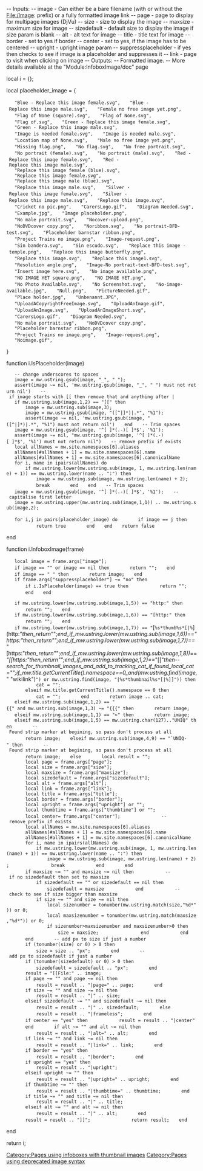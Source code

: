 -- Inputs: -- image - Can either be a bare filename (with or without the
<File:/Image>: prefix) or a fully formatted image link -- page - page to
display for multipage images (DjVu) -- size - size to display the image
-- maxsize - maximum size for image -- sizedefault - default size to
display the image if size param is blank -- alt - alt text for image --
title - title text for image -- border - set to yes if border --
center - set to yes, if the image has to be centered -- upright -
upright image param -- suppressplaceholder - if yes then checks to see
if image is a placeholder and suppresses it -- link - page to visit when
clicking on image -- Outputs: -- Formatted image. -- More details
available at the "Module:InfoboxImage/doc" page

local i = {};

local placeholder_image = {

`   "Blue - Replace this image female.svg",`
`   "Blue - Replace this image male.svg",`
`   "Female no free image yet.png",`
`   "Flag of None (square).svg",`
`   "Flag of None.svg",`
`   "Flag of.svg",`
`   "Green - Replace this image female.svg",`
`   "Green - Replace this image male.svg",`
`   "Image is needed female.svg",`
`   "Image is needed male.svg",`
`   "Location map of None.svg",`
`   "Male no free image yet.png",`
`   "Missing flag.png",`
`   "No flag.svg",`
`   "No free portrait.svg",`
`   "No portrait (female).svg",`
`   "No portrait (male).svg",`
`   "Red - Replace this image female.svg",`
`   "Red - Replace this image male.svg",`
`   "Replace this image female (blue).svg",`
`   "Replace this image female.svg",`
`   "Replace this image male (blue).svg",`
`   "Replace this image male.svg",`
`   "Silver - Replace this image female.svg",`
`   "Silver - Replace this image male.svg",`
`   "Replace this image.svg",`
`   "Cricket no pic.png",`
`   "CarersLogo.gif",`
`   "Diagram Needed.svg",`
`   "Example.jpg",`
`   "Image placeholder.png",`
`   "No male portrait.svg",`
`   "Nocover-upload.png",`
`   "NoDVDcover copy.png",`
`   "Noribbon.svg",`
`   "No portrait-BFD-test.svg",`
`   "Placeholder barnstar ribbon.png",`
`   "Project Trains no image.png",`
`   "Image-request.png",`
`   "Sin bandera.svg",`
`   "Sin escudo.svg",`
`   "Replace this image - temple.png",`
`   "Replace this image butterfly.png",`
`   "Replace this image.svg",`
`   "Replace this image1.svg",`
`   "Resolution angle.png",`
`   "Image-No portrait-text-BFD-test.svg",`
`   "Insert image here.svg",`
`   "No image available.png",`
`   "NO IMAGE YET square.png",`
`   "NO IMAGE YET.png",`
`   "No Photo Available.svg",`
`   "No Screenshot.svg",`
`   "No-image-available.jpg",`
`   "Null.png",`
`   "PictureNeeded.gif",`
`   "Place holder.jpg",`
`   "Unbenannt.JPG",`
`   "UploadACopyrightFreeImage.svg",`
`   "UploadAnImage.gif",`
`   "UploadAnImage.svg",`
`   "UploadAnImageShort.svg",`
`   "CarersLogo.gif",`
`   "Diagram Needed.svg",`
`   "No male portrait.svg",`
`   "NoDVDcover copy.png",`
`   "Placeholder barnstar ribbon.png",`
`   "Project Trains no image.png",`
`   "Image-request.png",`
`   "Noimage.gif",`

}

function i.IsPlaceholder(image)

`   -- change underscores to spaces`
`   image = mw.ustring.gsub(image, "_", " ");`
`   assert(image ~= nil, 'mw.ustring.gsub(image, "_", " ") must not return nil')`
`   -- if image starts with [[ then remove that and anything after |`
`   if mw.ustring.sub(image,1,2) == "[[" then`
`       image = mw.ustring.sub(image,3);`
`       image = mw.ustring.gsub(image, "([^|]*)|.*", "%1");`
`       assert(image ~= nil, 'mw.ustring.gsub(image, "([^|]*)|.*", "%1") must not return nil')`
`   end`
`   -- Trim spaces`
`   image = mw.ustring.gsub(image, '^[ ]*(.-)[ ]*$', '%1');`
`   assert(image ~= nil, "mw.ustring.gsub(image, '^[ ]*(.-)[ ]*$', '%1') must not return nil")`
`   -- remove prefix if exists`
`   local allNames = mw.site.namespaces[6].aliases`
`   allNames[#allNames + 1] = mw.site.namespaces[6].name`
`   allNames[#allNames + 1] = mw.site.namespaces[6].canonicalName`
`   for i, name in ipairs(allNames) do`
`       if mw.ustring.lower(mw.ustring.sub(image, 1, mw.ustring.len(name) + 1)) == mw.ustring.lower(name .. ":") then`
`           image = mw.ustring.sub(image, mw.ustring.len(name) + 2);`
`           break`
`       end`
`   end`
`   -- Trim spaces`
`   image = mw.ustring.gsub(image, '^[ ]*(.-)[ ]*$', '%1');`
`   -- capitalise first letter`
`   image = mw.ustring.upper(mw.ustring.sub(image,1,1)) .. mw.ustring.sub(image,2);`

`   for i,j in pairs(placeholder_image) do`
`       if image == j then`
`           return true`
`       end`
`   end`
`   return false`

end

function i.InfoboxImage(frame)

`   local image = frame.args["image"];`
`   `
`   if image == "" or image == nil then`
`       return "";`
`   end`
`   if image == " " then`
`       return image;`
`   end`
`   if frame.args["suppressplaceholder"] ~= "no" then`
`       if i.IsPlaceholder(image) == true then`
`           return "";`
`       end`
`   end`

`   if mw.ustring.lower(mw.ustring.sub(image,1,5)) == "http:" then`
`       return "";`
`   end`
`   if mw.ustring.lower(mw.ustring.sub(image,1,6)) == "[http:" then`
`       return "";`
`   end`
`   if mw.ustring.lower(mw.ustring.sub(image,1,7)) == "`[`%s*thumb%s*[|%`](http:"_then_return_"";_end_if_mw.ustring.lower(mw.ustring.sub(image,1,6))_==_"https:"_then_return_"";_end_if_mw.ustring.lower(mw.ustring.sub(image,1,7))_==_"[https:"_then_return_"";_end_if_mw.ustring.lower(mw.ustring.sub(image,1,8))_==_"[[https:"_then_return_"";_end_if_mw.ustring.sub(image,1,2)_==_"[["_then_--_search_for_thumbnail_images_and_add_to_tracking_cat_if_found_local_cat_=_"";_if_mw.title.getCurrentTitle().namespace_==_0_and_(mw.ustring.find(image,_" "wikilink")`") or mw.ustring.find(image, "|%s*thumbnail%s*[|%]]")) then`
`           cat = "";`
`       elseif mw.title.getCurrentTitle().namespace == 0 then`
`           cat = "";`
`       end`
`       return image .. cat;`
`   elseif mw.ustring.sub(image,1,2) == "{{" and mw.ustring.sub(image,1,3) ~= "{{{" then`
`       return image;`
`   elseif mw.ustring.sub(image,1,1) == "<" then`
`       return image;`
`   elseif mw.ustring.sub(image,1,5) == mw.ustring.char(127).."UNIQ" then`
`       -- Found strip marker at begining, so pass don't process at all`
`       return image;`
``    elseif mw.ustring.sub(image,4,9) == "`UNIQ-" then ``
`       -- Found strip marker at begining, so pass don't process at all`
`       return image;`
`   else`
`       local result = "";`
`       local page = frame.args["page"];`
`       local size = frame.args["size"];`
`       local maxsize = frame.args["maxsize"];`
`       local sizedefault = frame.args["sizedefault"];`
`       local alt = frame.args["alt"];`
`       local link = frame.args["link"];`
`       local title = frame.args["title"];`
`       local border = frame.args["border"];`
`       local upright = frame.args["upright"] or "";`
`       local thumbtime = frame.args["thumbtime"] or "";`
`       local center= frame.args["center"];`
`       `
`       -- remove prefix if exists`
`       local allNames = mw.site.namespaces[6].aliases`
`       allNames[#allNames + 1] = mw.site.namespaces[6].name`
`       allNames[#allNames + 1] = mw.site.namespaces[6].canonicalName`
`       for i, name in ipairs(allNames) do`
`           if mw.ustring.lower(mw.ustring.sub(image, 1, mw.ustring.len(name) + 1)) == mw.ustring.lower(name .. ":") then`
`               image = mw.ustring.sub(image, mw.ustring.len(name) + 2);`
`               break`
`           end`
`       end`
`       `
`       if maxsize ~= "" and maxsize ~= nil then`
`           -- if no sizedefault then set to maxsize`
`           if sizedefault == "" or sizedefault == nil then`
`               sizedefault = maxsize`
`           end`
`           -- check to see if size bigger than maxsize`
`           if size ~= "" and size ~= nil then`
`               local sizenumber = tonumber(mw.ustring.match(size,"%d*")) or 0;`
`               local maxsizenumber = tonumber(mw.ustring.match(maxsize,"%d*")) or 0;`
`               if sizenumber>maxsizenumber and maxsizenumber>0 then`
`                   size = maxsize;`
`               end`
`           end`
`       end`
`       -- add px to size if just a number`
`       if (tonumber(size) or 0) > 0 then`
`           size = size .. "px";`
`       end`
`       -- add px to sizedefault if just a number`
`       if (tonumber(sizedefault) or 0) > 0 then`
`           sizedefault = sizedefault .. "px";`
`       end`
`       `
`       result = "[[File:" .. image;`
`       if page ~= "" and page ~= nil then`
`           result = result .. "|page=" .. page;`
`       end`
`       if size ~= "" and size ~= nil then`
`           result = result .. "|" .. size;`
`       elseif sizedefault ~= "" and sizedefault ~= nil then`
`           result = result .. "|" .. sizedefault;`
`       else`
`           result = result .. "|frameless";`
`       end`
`       if center == "yes" then`
`           result = result .. "|center"`
`       end`
`       if alt ~= "" and alt ~= nil then`
`           result = result .. "|alt=" .. alt;`
`       end`
`       if link ~= "" and link ~= nil then`
`           result = result .. "|link=" .. link;`
`       end`
`       if border == "yes" then`
`           result = result .. "|border";`
`       end`
`       if upright == "yes" then`
`           result = result .. "|upright";`
`       elseif upright ~= "" then`
`           result = result .. "|upright=" .. upright;`
`       end`
`       if thumbtime ~= "" then`
`           result = result .. "|thumbtime=" .. thumbtime;`
`       end`
`       if title ~= "" and title ~= nil then`
`           result = result .. "|" .. title;`
`       elseif alt ~= "" and alt ~= nil then`
`           result = result .. "|" .. alt;`
`       end`
`       result = result .. "]]";`
`       `
`       return result;`
`   end`

end

return i;

[Category:Pages using infoboxes with thumbnail
images](Category:Pages_using_infoboxes_with_thumbnail_images "wikilink")
[Category:Pages using deprecated image
syntax](Category:Pages_using_deprecated_image_syntax "wikilink")